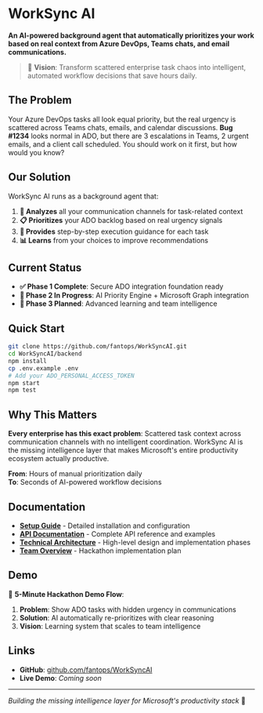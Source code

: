 # WorkSync AI

**An AI-powered background agent that automatically prioritizes your work based on real context from Azure DevOps, Teams chats, and email communications.**

> 🎯 **Vision**: Transform scattered enterprise task chaos into intelligent, automated workflow decisions that save hours daily.

## The Problem

Your Azure DevOps tasks all look equal priority, but the real urgency is scattered across Teams chats, emails, and calendar discussions. **Bug #1234** looks normal in ADO, but there are 3 escalations in Teams, 2 urgent emails, and a client call scheduled. You should work on it first, but how would you know?

## Our Solution

WorkSync AI runs as a background agent that:
1. **🧠 Analyzes** all your communication channels for task-related context
2. **📋 Prioritizes** your ADO backlog based on real urgency signals  
3. **🎯 Provides** step-by-step execution guidance for each task
4. **📊 Learns** from your choices to improve recommendations

## Current Status

- **✅ Phase 1 Complete**: Secure ADO integration foundation ready
- **🚧 Phase 2 In Progress**: AI Priority Engine + Microsoft Graph integration
- **🎯 Phase 3 Planned**: Advanced learning and team intelligence

## Quick Start

```bash
git clone https://github.com/fantops/WorkSyncAI.git
cd WorkSyncAI/backend
npm install
cp .env.example .env
# Add your ADO_PERSONAL_ACCESS_TOKEN
npm start
npm test
```

## Why This Matters

**Every enterprise has this exact problem**: Scattered task context across communication channels with no intelligent coordination. WorkSync AI is the missing intelligence layer that makes Microsoft's entire productivity ecosystem actually productive.

**From**: Hours of manual prioritization daily  
**To**: Seconds of AI-powered workflow decisions

## Documentation

- **[Setup Guide](./docs/SETUP.md)** - Detailed installation and configuration
- **[API Documentation](./docs/API.md)** - Complete API reference and examples  
- **[Technical Architecture](./docs/HLD.md)** - High-level design and implementation phases
- **[Team Overview](./TEAM_OVERVIEW.md)** - Hackathon implementation plan

## Demo

🎪 **5-Minute Hackathon Demo Flow**:
1. **Problem**: Show ADO tasks with hidden urgency in communications
2. **Solution**: AI automatically re-prioritizes with clear reasoning  
3. **Vision**: Learning system that scales to team intelligence

## Links

- **GitHub**: [github.com/fantops/WorkSyncAI](https://github.com/fantops/WorkSyncAI)
- **Live Demo**: *Coming soon*

---

*Building the missing intelligence layer for Microsoft's productivity stack* 🎯